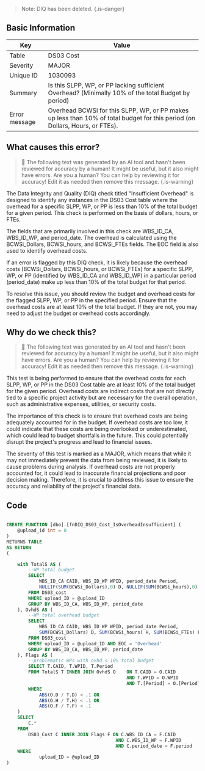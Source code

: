> Note: DIQ has been deleted.
> {.is-danger}

## Basic Information

| Key           | Value                                                                                                                        |
| ------------- | ---------------------------------------------------------------------------------------------------------------------------- |
| Table         | DS03 Cost                                                                                                                    |
| Severity      | MAJOR                                                                                                                      |
| Unique ID     | 1030093                                                                                                                      |
| Summary       | Is this SLPP, WP, or PP lacking sufficient Overhead? (Minimally 10% of the total Budget by period)                           |
| Error message | Overhead BCWSi for this SLPP, WP, or PP makes up less than 10% of total budget for this period (on Dollars, Hours, or FTEs). |

## What causes this error?

> :robot: The following text was generated by an AI tool and hasn't been reviewed for accuracy by a human! It might be useful, but it also might have errors. Are you a human? You can help by reviewing it for accuracy! Edit it as needed then remove this message.
> {.is-warning}

The Data Integrity and Quality (DIQ) check titled "Insufficient Overhead" is designed to identify any instances in the DS03 Cost table where the overhead for a specific SLPP, WP, or PP is less than 10% of the total budget for a given period. This check is performed on the basis of dollars, hours, or FTEs.

The fields that are primarily involved in this check are WBS_ID_CA, WBS_ID_WP, and period_date. The overhead is calculated using the BCWSi_Dollars, BCWSi_hours, and BCWSi_FTEs fields. The EOC field is also used to identify overhead costs.

If an error is flagged by this DIQ check, it is likely because the overhead costs (BCWSi_Dollars, BCWSi_hours, or BCWSi_FTEs) for a specific SLPP, WP, or PP (identified by WBS_ID_CA and WBS_ID_WP) in a particular period (period_date) make up less than 10% of the total budget for that period.

To resolve this issue, you should review the budget and overhead costs for the flagged SLPP, WP, or PP in the specified period. Ensure that the overhead costs are at least 10% of the total budget. If they are not, you may need to adjust the budget or overhead costs accordingly.

## Why do we check this?

> :robot: The following text was generated by an AI tool and hasn't been reviewed for accuracy by a human! It might be useful, but it also might have errors. Are you a human? You can help by reviewing it for accuracy! Edit it as needed then remove this message.
> {.is-warning}

This test is being performed to ensure that the overhead costs for each SLPP, WP, or PP in the DS03 Cost table are at least 10% of the total budget for the given period. Overhead costs are indirect costs that are not directly tied to a specific project activity but are necessary for the overall operation, such as administrative expenses, utilities, or security costs.

The importance of this check is to ensure that overhead costs are being adequately accounted for in the budget. If overhead costs are too low, it could indicate that these costs are being overlooked or underestimated, which could lead to budget shortfalls in the future. This could potentially disrupt the project's progress and lead to financial issues.

The severity of this test is marked as a MAJOR, which means that while it may not immediately prevent the data from being reviewed, it is likely to cause problems during analysis. If overhead costs are not properly accounted for, it could lead to inaccurate financial projections and poor decision making. Therefore, it is crucial to address this issue to ensure the accuracy and reliability of the project's financial data.

## Code

```sql

CREATE FUNCTION [dbo].[fnDIQ_DS03_Cost_IsOverheadInsufficient] (
	@upload_id int = 0
)
RETURNS TABLE
AS RETURN
(

	with TotalS AS (
		--WP total budget
		SELECT
			WBS_ID_CA CAID, WBS_ID_WP WPID, period_date Period,
			NULLIF(SUM(BCWSi_Dollars),0) D, NULLIF(SUM(BCWSi_hours),0) H, NULLIF(SUM(BCWSi_FTEs),0) F
		FROM DS03_cost
		WHERE upload_ID = @upload_ID
		GROUP BY WBS_ID_CA, WBS_ID_WP, period_date
	), OvhdS AS (
		--WP total overhead budget
		SELECT
			WBS_ID_CA CAID, WBS_ID_WP WPID, period_date Period,
			SUM(BCWSi_Dollars) D, SUM(BCWSi_hours) H, SUM(BCWSi_FTEs) F
		FROM DS03_cost
		WHERE upload_ID = @upload_ID AND EOC = 'Overhead'
		GROUP BY WBS_ID_CA, WBS_ID_WP, period_date
	), Flags AS (
		--problematic WPs with ovhd < 10% total budget
		SELECT T.CAID, T.WPID, T.Period
		FROM TotalS T INNER JOIN OvhdS O 	ON T.CAID = O.CAID
											AND T.WPID = O.WPID
											AND T.[Period] = O.[Period]
		WHERE
			ABS(O.D / T.D) < .1 OR
			ABS(O.H / T.H) < .1 OR
			ABS(O.F / T.F) < .1
	)
	SELECT
		C.*
	FROM
		DS03_Cost C INNER JOIN Flags F ON C.WBS_ID_CA = F.CAID
										AND C.WBS_ID_WP = F.WPID
										AND C.period_date = F.period
	WHERE
			upload_ID = @upload_ID
)
```

